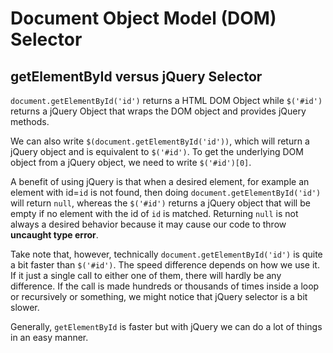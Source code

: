 # Document Object Model (DOM) Selector

## getElementById versus jQuery Selector

`document.getElementById('id')` returns a HTML DOM Object while `$('#id')` returns a jQuery Object that wraps the DOM object and provides jQuery methods.

We can also write `$(document.getElementById('id'))`, which will return a jQuery object and is equivalent to `$('#id')`. To get the underlying DOM object from a jQuery object, we need to write `$('#id')[0]`.

A benefit of using jQuery is that when a desired element, for example an element with id=`id` is not found, then doing `document.getElementById('id')` will return `null`, whereas the `$('#id')` returns a jQuery object that will be empty if no element with the id of `id` is matched. Returning `null` is not always a desired behavior because it may cause our code to throw **uncaught type error**.

Take note that, however, technically `document.getElementById('id')` is quite a bit faster than `$('#id')`. The speed difference depends on how we use it. If it just a single call to either one of them, there will hardly be any difference. If the call is made hundreds or thousands of times inside a loop or recursively or something, we might notice that jQuery selector is a bit slower.

Generally, `getElementById` is faster but with jQuery we can do a lot of things in an easy manner.
